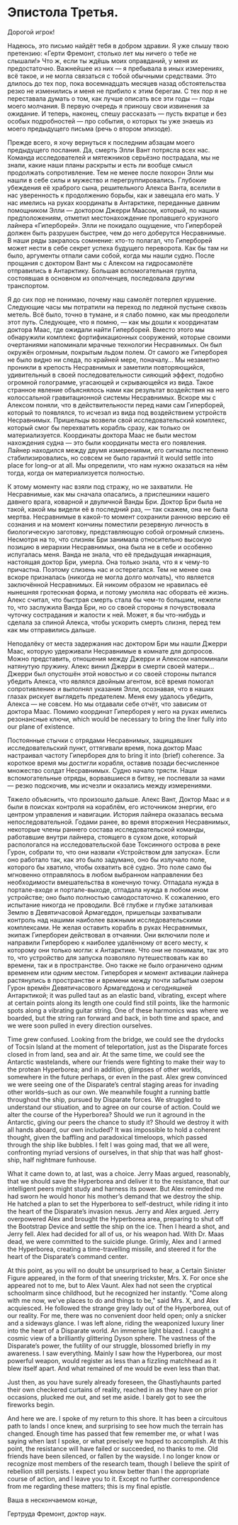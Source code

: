 # Эпистола Третья.

Дорогой игрок!

Надеюсь, это письмо найдёт тебя в добром здравии. Я уже слышу твою претензию: «Герти Фремонт, столько лет мы ничего о тебе не слышали!» Что ж, если ты ждёшь моих оправданий, у меня их предостаточно. Важнейшее из них — я пребывала в иных измерениях, всё такое, и не могла связаться с тобой обычными средствами. Это длилось до тех пор, пока восемнадцать месяцев назад обстоятельства резко не изменились и меня не прибило к этим берегам. С тех пор я не переставала думать о том, как лучше описать все эти годы — годы моего молчания. В первую очередь я приношу свои извинения за ожидание. И теперь, наконец, спешу рассказать — пусть вкратце и без особых подробностей — про события, о которых ты уже знаешь из моего предыдущего письма (речь о втором эпизоде).

Прежде всего, я хочу вернуться к последним абзацам моего предыдущего послания. Да, смерть Элли Вант потрясла всех нас. Команда исследователей и мятежников серьёзно пострадала, мы не знали, какие наши планы раскрыты и есть ли вообще смысл продолжать сопротивление. Тем не менее после похорон Элли мы нашли в себе силы и мужество и перегруппировались. Глубокие убеждения её храброго сына, решительного Алекса Ванта, вселили в нас уверенность к продолжению борьбы, как и завещала его мать. У нас имелись на руках координаты в Антарктике, переданные давним помощником Элли — доктором Джерри Маасом, который, по нашим предположениям, отметил местонахождение пропавшего круизного лайнера «Гиперборей». Элли не покидало ощущение, что Гиперборей должен быть разрушен быстрее, чем до него доберутся Несравнимые. В наши ряды закралось сомнение: кто-то полагал, что Гиперборей может нести в себе секрет успеха будущего переворота. Как бы там ни было, аргументы отпали сами собой, когда мы нашли судно. После прощания с доктором Вант мы с Алексом на гидросамолёте отправились в Антарктику. Большая вспомогательная группа, состоявшая в основном из ополченцев, последовала другим транспортом.

Я до сих пор не понимаю, почему наш самолёт потерпел крушение. Следующие часы мы потратили на переход по ледяной пустыне сквозь метель. Всё было, точно в тумане, и я слабо помню, как мы преодолели этот путь. Следующее, что я помню, — как мы дошли к координатам доктора Маас, где ожидали найти Гиперборей. Вместо этого мы обнаружили комплекс фортификационных сооружений, которые своими очертаниями напоминали мрачные технологии Несравнимых. Он был окружён огромным, покрытым льдом полем. От самого же Гиперборея не было видно ни следа, по крайней мере, поначалу… Мы незаметно проникли в крепость Несравнимых и заметили повторяющийся, удивительный в своей последовательности сияющий эффект, подобно огромной голограмме, угасающей и скрывающейся из вида. Такое странное явление объяснялось нами как результат воздействия на него колоссальной гравитационной системы Несравнимых. Вскоре мы с Алексом поняли, что в действительности перед нами сам Гиперборей, который то появлялся, то исчезал из вида под воздействием устройств Несравнимых. Пришельцы возвели свой исследовательский комплекс, который смог бы перехватить корабль сразу, как только он материализуется. Координаты доктора Маас не были местом нахождения судна — это были координаты места его появления. Лайнер находился между двумя измерениями, его сигналы постепенно стабилизировались, но совсем не было гарантий it would settle into place for long–or at all. Мы определили, что нам нужно оказаться на нём тогда, когда он материализуется полностью.

К этому моменту нас взяли под стражу, но не захватили. Не Несравнимые, как мы сначала опасались, а приспешники нашего давнего врага, коварной и двуличной Ванды Бри. Доктор Бри была не такой, какой мы видели её в последний раз, — так скажем, она не была мертва. Несравнимые в какой-то момент сохранили раннюю версию её сознания и на момент кончины поместили резервную личность в биологическую заготовку, представляющую собой огромный слизень. Несмотря на то, что слизняк Бри занимала относительно высокую позицию в иерархии Несравнимых, она была не в себе и особенно испугалась меня. Ванда не знала, что её предыдущая инкарнация, настоящая доктор Бри, умерла. Она только знала, что я к чему-то причастна. Поэтому слизень нас и остерегался. Тем не менее она вскоре призналась (никогда не могла долго молчать), что является заключённой Несравнимых. Ей никоим образом не нравилась её нынешняя гротескная форма, и потому умоляла нас оборвать её жизнь. Алекс считал, что быстрая смерть стала бы чем-то большим, нежели то, что заслужила Ванда Бри, но со своей стороны я почувствовала чуточку сострадания и жалости к ней. Может, я бы что-нибудь и сделала за спиной Алекса, чтобы ускорить смерть слизня, перед тем как мы отправились дальше.

Неподалёку от места задержания нас доктором Бри мы нашли Джерри Маас, которую удерживали Несравнимые в комнате для допросов. Можно представить, отношения между Джерри и Алексом напоминали натянутую пружину. Алекс винил Джерри в смерти своей матери… Джерри был опустошён этой новостью и со своей стороны пытался убедить Алекса, что являлся двойным агентом, всё время помогал сопротивлению и выполнял указания Элли, осознавая, что в наших глазах рискует выглядеть предателем. Меня ему удалось убедить, Алекса — не совсем. Но мы отдавали себе отчёт, что зависим от доктора Маас. Помимо координат Гиперборея у него на руках имелись резонансные ключи, which would be necessary to bring the liner fully into our plane of existence.

Постоянные стычки с отрядами Несравнимых, защищавших исследовательский пункт, оттягивали время, пока доктор Маас настраивал частоту Гиперборея для to bring it into (brief) coherence. За короткое время мы достигли корабля, оставив позади бесчисленное множество солдат Несравнимых. Судно начало трясти. Наши вспомогательные отряды, ворвавшиеся в битву, не поспевали за нами — резко подскочив, мы исчезли и оказались между измерениями.

Тяжело объяснить, что произошло дальше. Алекс Вант, Доктор Маас и я были в поисках контроля на кораблём, его источником энергии, его центром управления и навигации. История лайнера оказалась весьма непоследовательной. Годами ранее, во время вторжения Несравнимых, некоторые члены раннего состава исследовательской команды, работавшие внутри лайнера, стоящего в сухом доке, который распологался на исследовательской базе Токсинного острова в реке Гурон, собрали то, что они назвали «Устройством для запуска». Если оно работало так, как это было задумано, оно бы излучало поле, которого бы хватило, чтобы охватить всё судно. Это поле само бы мгновенно отправлялось в любом выбранном направлении без необходимости вмешательства в конечную точку. Отпадала нужда в портале-входе и портале-выходе, отпадала нужда в любом ином устройстве; оно было полностью самодостаточно. К сожалению, его испытание никогда не проводили. Всё глубже и глубже заталкивая Землю в Девятичасовой Армагеддон, пришельцы захватывали контроль над нашими наиболее важными исследовательскими комплексами. Не желая оставить корабль в руках Несравнимых, экипаж Гипербореи действовал в отчаянии. Они включили поле и направили Гиперборею к наиболее удалённому от всего месту, к которому они только могли: к Антарктике. Что они не понимали, так это то, что устройство для запуска позволяло путешествовать как во времени, так и в пространстве. Оно также не было ограничено одним временем или одним местом. Гиперборея и момент активации лайнера растянулись в пространстве и времени между почти забытым озером Гурон времён Девятичасового Армагеддона и сегодняшней Антарктикой; it was pulled taut as an elastic band, vibrating, except where at certain points along its length one could find still points, like the harmonic spots along a vibrating guitar string. One of these harmonics was where we boarded, but the string ran forward and back, in both time and space, and we were soon pulled in every direction ourselves.

Time grew confused. Looking from the bridge, we could see the drydocks of Tocsin Island at the moment of teleportation, just as the Disparate forces closed in from land, sea and air. At the same time, we could see the Antarctic wastelands, where our friends were fighting to make their way to the protean Hyperborea; and in addition, glimpses of other worlds, somewhere in the future perhaps, or even in the past. Alex grew convinced we were seeing one of the Disparate’s central staging areas for invading other worlds–such as our own. We meanwhile fought a running battle throughout the ship, pursued by Disparate forces. We struggled to understand our stiuation, and to agree on our course of action. Could we alter the course of the Hyperborea? Should we run it aground in the Antarctic, giving our peers the chance to study it? Should we destroy it with all hands aboard, our own included? It was impossible to hold a coherent thought, given the baffling and paradoxical timeloops, which passed through the ship like bubbles. I felt I was going mad, that we all were, confronting myriad versions of ourselves, in that ship that was half ghost-ship, half nightmare funhouse.

What it came down to, at last, was a choice. Jerry Maas argued, reasonably, that we should save the Hyperborea and deliver it to the resistance, that our intelligent peers might study and harness its power. But Alex reminded me had sworn he would honor his mother’s demand that we destroy the ship. He hatched a plan to set the Hyperborea to self-destruct, while riding it into the heart of the Disparate’s invasion nexus. Jerry and Alex argued. Jerry overpowered Alex and brought the Hyperborea area, preparing to shut off the Bootstrap Device and settle the ship on the ice. Then I heard a shot, and Jerry fell. Alex had decided for all of us, or his weapon had. With Dr. Maas dead, we were committed to the suicide plunge. Grimly, Alex and I armed the Hyperborea, creating a time-travelling missile, and steered it for the heart of the Disparate’s command center.

At this point, as you will no doubt be unsurprised to hear, a Certain Sinister Figure appeared, in the form of that sneering trickster, Mrs. X.  For once she appeared not to me, but to Alex Vaunt. Alex had not seen the cryptical schoolmarm since childhood, but he recognized her instantly. "Come along with me now, we’ve places to do and things to be," said Mrs. X, and Alex acquiesced. He followed the strange grey lady out of the Hyperborea, out of our reality. For me, there was no convenient door held open; only a snicker and a sideways glance. I was left alone, riding the weaponized luxury liner into the heart of a Disparate world. An immense light blazed. I caught a cosmic view of a brilliantly glittering Dyson sphere. The vastness of the Disparate’s power, the futility of our struggle, blossomed briefly in my awareness. I saw everything. Mainly I saw how the Hyperborea, our most powerful weapon, would register as less than a fizzling matchhead as it blew itself apart. And what remained of me would be even less than that.

Just then, as you have surely already foreseen, the Ghastlyhaunts parted their own checkered curtains of reality, reached in as they have on prior occasions, plucked me out, and set me aside. I barely got to see the fireworks begin.

And here we are. I spoke of my return to this shore. It has been a circuitous path to lands I once knew, and surprising to see how much the terrain has changed. Enough time has passed that few remember me, or what I was saying when last I spoke, or what precisely we hoped to accomplish. At this point, the resistance will have failed or succeeded, no thanks to me. Old friends have been silenced, or fallen by the wayside. I no longer know or recognize most members of the research team, though I believe the spirit of rebellion still persists. I expect you know better than I the appropriate course of action, and I leave you to it. Except no further correspondence from me regarding these matters; this is my final epistle.

Ваша в нескончаемом конце,

Гертруда Фремонт, доктор наук.
